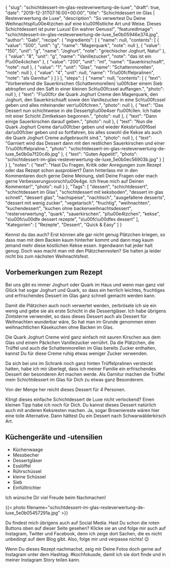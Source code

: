 {
    "slug": "schichtdessert-im-glas-resteverwertung-de-luxe",
    "draft": true,
    "date": "2019-12-31T07:16:00+00:00",
    "title": "Schichtdessert im Glas | Resteverwertung de Luxe",
    "description": "So verwertest Du Deine Weihnachtspl\u00e4tzchen auf eine k\u00f6stliche Art und Weise. Dieses Schichtdessert ist purer Luxus! Ein wahrer Genuss!",
    "featuredImage": "schichtdessert-im-glas-resteverwertung-de-luxe_5e0b05946e374.jpg",
    "author": "Gabi",
    "recipe": {
        "ingredients": [
            {
                "name": null,
                "contents": [
                    {
                        "value": "500",
                        "unit": "g",
                        "name": "Magerquark",
                        "note": null
                    },
                    {
                        "value": "150",
                        "unit": "g",
                        "name": "Joghurt",
                        "note": "griechischer Joghurt, Natur"
                    },
                    {
                        "value": "8",
                        "unit": "g",
                        "name": "Vanillezucker",
                        "note": "das ist ein P\u00e4ckchen"
                    },
                    {
                        "value": "200",
                        "unit": "ml",
                        "name": "Sauerkirschsaft",
                        "note": null
                    },
                    {
                        "value": "1",
                        "unit": "Glas",
                        "name": "Schattenmorellen",
                        "note": null
                    },
                    {
                        "value": "4",
                        "unit": null,
                        "name": "Tr\u00fcffelpralinen",
                        "note": "als Garnitur"
                    }
                ]
            }
        ],
        "steps": [
            {
                "name": null,
                "contents": [
                    {
                        "text": "Vorbereitend die Sauerkirschen (Schattenmorellen) \u00fcber einem Sieb abtropfen und den Saft in einer kleinen Sch\u00fcssel auffangen.",
                        "photo": null
                    },
                    {
                        "text": "F\u00fcr die Quark Joghurt Creme den Magerquark, den Joghurt, den Sauerkirschsaft sowie den Vanillezucker in eine Sch\u00fcssel geben und alles miteinander verr\u00fchren.",
                        "photo": null
                    },
                    {
                        "text": "Das Dessert nun schichtweise in die Dessertgl\u00e4ser f\u00fcllen. Ich habe mit einer Schicht Zimtkeksen begonnen.",
                        "photo": null
                    },
                    {
                        "text": "Dann einige Sauerkirschen darauf geben.",
                        "photo": null
                    },
                    {
                        "text": "Nun die Quark Joghurt Creme dar\u00fcber geben und wieder Keksbr\u00f6sel dar\u00fcber geben und so fortfahren, bis alles sowohl die Kekse als auch die Quark Joghurt Creme aufgebraucht sind.",
                        "photo": null
                    },
                    {
                        "text": "Garniert wird das Dessert dann mit den restlichen Sauerkirschen und einer Tr\u00fcffelpraline.",
                        "photo": "schichtdessert-im-glas-resteverwertung-de-luxe_5e0b0a7f20c4b.jpg"
                    },
                    {
                        "text": "Guten Appetit!",
                        "photo": "schichtdessert-im-glas-resteverwertung-de-luxe_5e0b0ec56903b.jpg"
                    }
                ]
            }
        ],
        "notes": {
            "text": "Hast Du Fragen, Kritik oder Anregungen zum Rezept oder das Rezept schon ausprobiert? Dann hinterlass mir in den Kommentaren doch gerne Deine Meinung, stell Deine Fragen oder mach gerne Verbesserungsvorschl\u00e4ge. Ich freue mich auf Deinen Kommentar!",
            "photo": null
        }
    },
    "Tags": [
        "dessert",
        "schichtdessert",
        "schichtdessert im Glas",
        "schichtdessert mit keksboden",
        "dessert im glas schnell",
        "dessert glas",
        "nachspeise",
        "nachtisch",
        "ausgefallene desserts",
        "dessert mit wenig zucker",
        "vegetarisch",
        "fruchtig",
        "weihnachten",
        "kuchendessert",
        "kuchen ohne backenweihnachtsdessert",
        "resterverwertung",
        "quark",
        "sauerkirschen",
        "pl\u00e4tzchen",
        "kekse",
        "s\u00fc\u00dfe dessert rezepte",
        "s\u00fc\u00dfes dessert"
    ],
    "Kategorien": [
        "Rezepte",
        "Dessert",
        "Quick & Easy"
    ]
}

Kennst du das auch? Erst können alle gar nicht genug Plätzchen kriegen, so dass man mit dem Backen kaum hinterher kommt und dann  mag kaum jemand mehr diese köstlichen Kekse essen. Irgendwann hat jeder halt genug. Doch was macht man mit den Plätzchenresten? Sie halten ja leider nicht bis zum nächsten Weihnachtsfest.

## Vorbemerkungen zum Rezept

Bei uns gibt es immer Joghurt oder Quark im Haus und wenn man ganz viel Glück hat sogar Joghurt und Quark, so dass ein herrlich leichtes, fruchtiges und erfrischendes Dessert im Glas ganz schnell gemacht werden kann.

Damit die Plätzchen auch noch verwertet werden, zerbrösele ich sie ein wenig und gebe sie als erste Schicht in die Dessertgläser. Ich habe übrigens Zimtsterne verwendet, so dass dieses Dessert auch als Dessert für Weihnachten wunderbar wäre, So hat man im Grunde genommen einen weihnachtlichen Käsekuchen ohne Backen im Glas.

Die Quark Joghurt Creme wird ganz einfach mit sauren Kirschen aus dem Glas und einem Päckchen Vanillezucker verrührt. Da die Plätzchen, die Trüffel und auch die Schattenmorellen im Glas bereits Zucker enthalten, kannst Du für diese Creme ruhig etwas weniger Zucker verwenden.

Da sich bei uns im Schrank noch ganz hinten Trüffelpralinen versteckt hatten, habe ich mir überlegt, dass ich meiner Familie ein erfrischendes Dessert der besonderen Art machen werde. Als Garnitur machen die Trüffel mein Schichtdessert im Glas für Dich zu etwas ganz Besonderem.

Von der Menge her reicht dieses Dessert für 4 Personen.

Klingt dieses einfache Schichtdessert de Luxe nicht verlockend? Einen kleinen Tipp habe ich noch für Dich. Du kannst dieses Dessert natürlich auch mit anderen Keksresten machen. Ja, sogar Browniereste wären hier eine tolle Alternative. Dann hättest Du ein Dessert nach Schwarwälderkirsch Art.

## Küchengeräte und -utensilien

- Küchenwaage
- Messbecher
- Dessertgläser
- Esslöffel
- Rührschüssel
- kleine Schüssel
- Sieb
- Einfülltrichter

Ich wünsche Dir viel Freude beim Nachmachen!

{{< photo filename="schichtdessert-im-glas-resteverwertung-de-luxe_5e0b05457291a.jpg" >}}

Du findest mich übrigens auch auf Social Media. Hast Du schon die roten Buttons oben auf dieser Seite gesehen? Klicke sie an und folge mir auch auf Instagram, Twitter und Facebook, denn ich zeige dort Sachen, die es nicht unbedingt auf dem Blog gibt. Also, folge mir und verpasse nichts! 😉

Wenn Du dieses Rezept nachmachst, zeig mir Deine Fotos doch gerne auf Instagram unter dem Hashtag: #kochfokusde, damit ich sie dort finde und in meiner Instagram Story teilen kann.